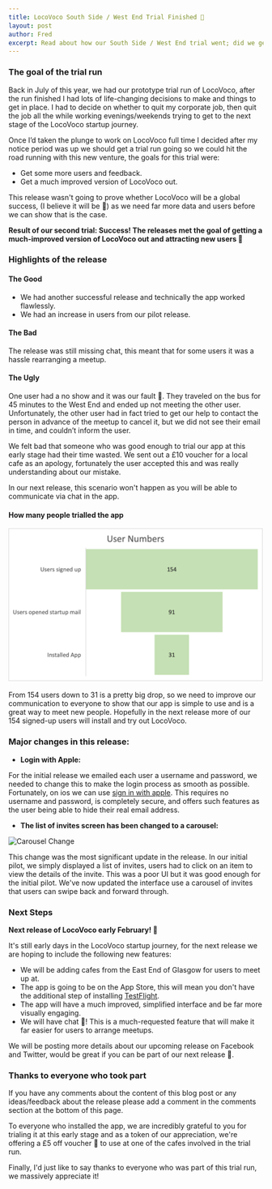 ```yaml
---
title: LocoVoco South Side / West End Trial Finished 🏁
layout: post
author: Fred
excerpt: Read about how our South Side / West End trial went; did we get thousands of paying users and millions of meet ups? 🙏🏽. 
---
```


### The goal of the trial run

Back in July of this year, we had our prototype trial run of LocoVoco, after the run finished I had lots of life-changing decisions to make and things to get in place. I had to decide on whether to quit my corporate job, then quit the job all the while working evenings/weekends trying to get to the next stage of the LocoVoco startup journey.

Once I’d taken the plunge to work on LocoVoco full time I decided after my notice period was up we should get a trial run going so we could hit the road running with this new venture, the goals for this trial were:

* Get some more users and feedback.
* Get a much improved version of LocoVoco out.

This release wasn't going to prove whether LocoVoco will be a global success, (I believe it will be 🙏) as we need far more data and users before we can show that is the case. 

**Result of our second trial: Success! The releases met the goal of getting a much-improved version of LocoVoco out and attracting new users 💃**

### Highlights of the release

#### The Good

* We had another successful release and technically the app worked flawlessly.
* We had an increase in users from our pilot release.

#### The Bad

The release was still missing chat, this meant that for some users it was a hassle rearranging a meetup.

#### The Ugly

One user had a no show and it was our fault 😬. They traveled on the bus for 45 minutes to the West End and ended up not meeting the other user. Unfortunately, the other user had in fact tried to get our help to contact the person in advance of the meetup to cancel it, but we did not see their email in time, and couldn’t inform the user.

We felt bad that someone who was good enough to trial our app at this early stage had their time wasted. We sent out a £10 voucher for a local cafe as an apology, fortunately the user accepted this and was really understanding about our mistake.

In our next release, this scenario won't happen as you will be able to communicate via chat in the app.

#### How many people trialled the app

<img src="/resources/post/2021-12-06-trial2/ChartFunnel.png" class="blog-img" alt="Conversion Funnel" style="width:600px;"/>

From 154 users down to 31 is a pretty big drop, so we need to improve our communication to everyone to show that our app is simple to use and is a great way to meet new people. Hopefully in the next release more of our 154 signed-up users will install and try out LocoVoco.

### Major changes in this release:

* **Login with Apple:**

For the initial release we emailed each user a username and password, we needed to change this to make the login process as smooth as possible. Fortunately, on ios we can use [sign in with apple](https://support.apple.com/en-gb/HT210318). This requires no username and password, is completely secure, and offers such features as the user being able to hide their real email address.

* **The list of invites screen has been changed to a carousel:**

<img src="/resources/post/2021-12-06-trial2/CarouselChange.gif" class="blog-img" alt="Carousel Change" style="width:400px;"/>

This change was the most significant update in the release. In our initial pilot, we simply displayed a list of invites, users had to click on an item to view the details of the invite. This was a poor UI but it was good enough for the initial pilot. We've now updated the interface use a carousel of invites that users can swipe back and forward through.

### Next Steps

**Next release of LocoVoco early February! 🚀**

It's still early days in the LocoVoco startup journey, for the next release we are hoping to include the following new features:

* We will be adding cafes from the East End of Glasgow for users to meet up at.
* The app is going to be on the App Store, this will mean you don't have the additional step of installing [TestFlight](https://testflight.apple.com).
* The app will have a much improved, simplified interface and be far more visually engaging.
* We will have chat 🎉! This is a much-requested feature that will make it far easier for users to arrange meetups.

We will be posting more details about our upcoming release on Facebook and Twitter, would be great if you can be part of our next release 🙏.

### Thanks to everyone who took part

If you have any comments about the content of this blog post or any ideas/feedback about the release please add a comment in the comments section at the bottom of this page.

To everyone who installed the app, we are incredibly grateful to you for trialing it at this early stage and as a token of our appreciation, we're offering a £5 off voucher 🎁 to use at one of the cafes involved in the trial run.

Finally, I'd just like to say thanks to everyone who was part of this trial run, we massively appreciate it!
